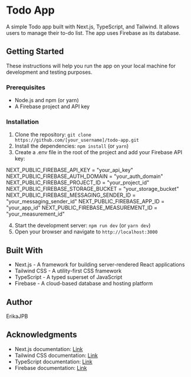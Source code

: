 # Todo App

A simple Todo app built with Next.js, TypeScript, and Tailwind. It allows users to manage their to-do list. The app uses Firebase as its database.

## Getting Started

These instructions will help you run the app on your local machine for development and testing purposes.

### Prerequisites

- Node.js and npm (or yarn)
- A Firebase project and API key

### Installation

1. Clone the repository: `git clone https://github.com/[your_username]/todo-app.git`
2. Install the dependencies: `npm install` (or `yarn`)
3. Create a .env file in the root of the project and add your Firebase API key:

NEXT_PUBLIC_FIREBASE_API_KEY = "your_api_key"
NEXT_PUBLIC_FIREBASE_AUTH_DOMAIN = "your_auth_domain"
NEXT_PUBLIC_FIREBASE_PROJECT_ID = "your_project_id"
NEXT_PUBLIC_FIREBASE_STORAGE_BUCKET = "your_storage_bucket"
NEXT_PUBLIC_FIREBASE_MESSAGING_SENDER_ID = "your_messaging_sender_id"
NEXT_PUBLIC_FIREBASE_APP_ID = "your_app_id"
NEXT_PUBLIC_FIREBASE_MEASUREMENT_ID = "your_measurement_id"

4. Start the development server: `npm run dev` (or `yarn dev`)
5. Open your browser and navigate to `http://localhost:3000`

## Built With

- Next.js - A framework for building server-rendered React applications
- Tailwind CSS - A utility-first CSS framework
- TypeScript - A typed superset of JavaScript
- Firebase - A cloud-based database and hosting platform

## Author

ErikaJPB

## Acknowledgments

- Next.js documentation: [Link](https://nextjs.org/docs)
- Tailwind CSS documentation: [Link](https://tailwindcss.com/docs)
- TypeScript documentation: [Link](https://www.typescriptlang.org/docs)
- Firebase documentation: [Link](https://firebase.google.com/docs)
